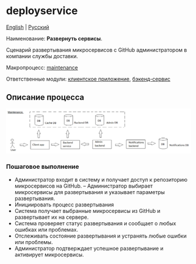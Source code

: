 # deployservice

[English](deployservice.md) | [Русский](deployservice.ru.md)

Наименование: **Развернуть сервисы**.

Сценарий развертывания микросервисов с GitHub администратором в компании службы доставки.

Макропроцесс: [maintenance](../../macroprocesses/maintenance.ru.md)

Ответственные модули: [клиентское приложение](../../frontend/adminclient.ru.md), [бэкенд-сервис](../../backend/adminbackend.ru.md)

## Описание процесса

![maintenance_overall](../../img/maintenance_overall.png)

### Пошаговое выполнение

- Администратор входит в систему и получает доступ к репозиторию микросервисов на GitHub.
– Администратор выбирает микросервисы для развертывания и указывает параметры развертывания.
- Инициировать процесс развертывания
- Система получает выбранные микросервисы из GitHub и развертывает их на сервере.
- Система проверяет статус развертывания и сообщает о любых ошибках или проблемах.
- Отслеживать состояние развертывания и устранять любые ошибки или проблемы.
- Администратор подтверждает успешное развертывание и активирует микросервисы.
